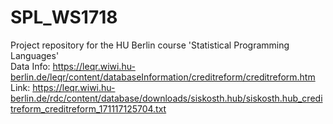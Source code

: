 # SPL_WS1718
Project repository for the HU Berlin course 'Statistical Programming Languages'
<br>
Data Info: https://leqr.wiwi.hu-berlin.de/leqr/content/databaseInformation/creditreform/creditreform.htm
<br>
Link: https://leqr.wiwi.hu-berlin.de/rdc/content/database/downloads/siskosth.hub/siskosth.hub_creditreform_creditreform_171117125704.txt
